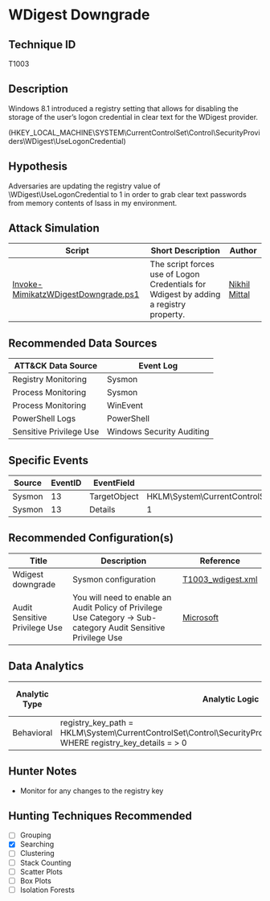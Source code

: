 # WDigest Downgrade
## Technique ID
T1003


## Description
Windows 8.1 introduced a registry setting that allows for disabling the storage of the user’s logon credential in clear text for the WDigest provider.

(HKEY\_LOCAL\_MACHINE\SYSTEM\CurrentControlSet\Control\SecurityProviders\WDigest\UseLogonCredential)


## Hypothesis
Adversaries are updating the registry value of \WDigest\UseLogonCredential to 1 in order to grab clear text passwords from memory contents of lsass in my environment.

## Attack Simulation

| Script  | Short Description | Author | 
|---------|---------|---------|
| [Invoke-MimikatzWDigestDowngrade.ps1](https://github.com/samratashok/nishang/blob/master/Gather/Invoke-MimikatzWDigestDowngrade.ps1)| The script forces use of Logon Credentials for Wdigest by adding a registry property.| [Nikhil Mittal](https://twitter.com/nikhil_mitt) |

## Recommended Data Sources

| ATT&CK Data Source | Event Log |
|---------|---------|
|Registry Monitoring| Sysmon |
|Process Monitoring |Sysmon| 
|Process Monitoring | WinEvent | 
|PowerShell Logs| PowerShell |
|Sensitive Privilege Use| Windows Security Auditing |


## Specific Events

| Source | EventID | EventField | Details | Reference | 
|--------|---------|-------|--------|-----------| 
| Sysmon | 13 | TargetObject | HKLM\System\CurrentControlSet\Control\SecurityProviders\WDigest\UseLogonCredential | [Cyb3rWard0g](https://twitter.com/Cyb3rWard0g) |
| Sysmon | 13 | Details | 1 | [Cyb3rWard0g](https://twitter.com/Cyb3rWard0g) |


## Recommended Configuration(s)
| Title | Description | Reference|
|---------|---------|---------|
| Wdigest downgrade | Sysmon configuration | [T1003_wdigest.xml](https://github.com/Cyb3rWard0g/ThreatHunter-Playbook/blob/master/attack_matrix/windows/sysmon_configs/T1003_wdigest.xml)
|  Audit Sensitive Privilege Use | You will need to enable an Audit Policy of Privilege Use Category -> Sub-category Audit Sensitive Privilege Use | [Microsoft](https://docs.microsoft.com/en-us/windows/security/threat-protection/auditing/event-4673#security-monitoring-recommendations) |


## Data Analytics 

| Analytic Type  | Analytic Logic | Analytic Data Object |
|--------|---------|---------|
| Behavioral|  registry\_key\_path = HKLM\System\CurrentControlSet\Control\SecurityProviders\WDigest\UseLogonCredential WHERE registry\_key\_details = > 0 | registry | 


## Hunter Notes
 * Monitor for any changes to the registry key


## Hunting Techniques Recommended

- [ ] Grouping
- [x] Searching
- [ ] Clustering
- [ ] Stack Counting
- [ ] Scatter Plots
- [ ] Box Plots
- [ ] Isolation Forests
